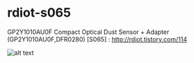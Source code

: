 # rdiot-s065
GP2Y1010AU0F Compact Optical Dust Sensor + Adapter  (GP2Y1010AU0F,DFR0280) [S065] : http://rdiot.tistory.com/114

![alt text](http://cfile28.uf.tistory.com/image/21182D3F57D6650D302CB5)
